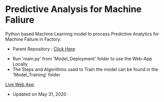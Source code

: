 # Predictive Analysis for Machine Faliure
Python based Machine Learning model to process Predictive Analytics for Machine Failure in Factory.

* Parent Repository : [Click Here](https://github.com/iSiddharth20/HackerEarth-Machine-Learning-Competition)

+ Run 'main.py' from 'Model_Deployment' folder to use the Web-App Locally
+ The Steps and Algorithms used to Train the model can be found in the 'Model_Training' folder

[Live Web App](https://group8tcsproject.el.r.appspot.com/)

* Updated on May 31, 2020
